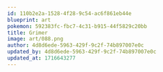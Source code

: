 ```yaml
---
id: 110b2e2a-1528-4f28-9c54-ac6f861eb44e
blueprint: art
pokemon: 592383fc-fbc7-4c31-b915-44f5829c20bb
title: Grimer
image: art/088.png
author: 4d8d6ede-5963-429f-9c2f-74b897007e0c
updated_by: 4d8d6ede-5963-429f-9c2f-74b897007e0c
updated_at: 1716643277
---
```

